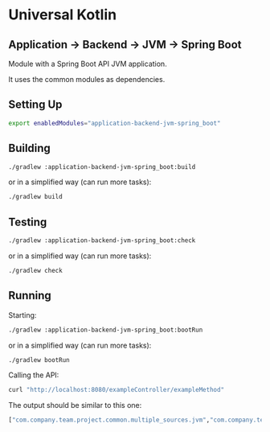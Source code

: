# Universal Kotlin

## Application -> Backend -> JVM -> Spring Boot

Module with a Spring Boot API JVM application.

It uses the common modules as dependencies.

<!--
## Screenshot

## Architecture

### Targets

### Source Sets
-->

## Setting Up

```bash
export enabledModules="application-backend-jvm-spring_boot"
```

## Building

```bash
./gradlew :application-backend-jvm-spring_boot:build
```

or in a simplified way (can run more tasks):

```bash
./gradlew build
```

## Testing

```bash
./gradlew :application-backend-jvm-spring_boot:check
```

or in a simplified way (can run more tasks):

```bash
./gradlew check
```

## Running

Starting:

```bash
./gradlew :application-backend-jvm-spring_boot:bootRun
```

or in a simplified way (can run more tasks):

```bash
./gradlew bootRun
```

Calling the API:

```bash
curl "http://localhost:8080/exampleController/exampleMethod"
```

The output should be similar to this one:

```bash
["com.company.team.project.common.multiple_sources.jvm","com.company.team.project.common.single_source.common","com.company.team.project.common.single_source.jvm.common","com.company.team.project.application.backend.jvm.spring_boot"]
```

